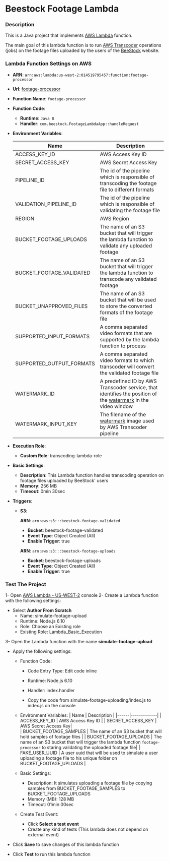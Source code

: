 # Beestock Footage Lambda


### Description
This is a Java project that implements [AWS Lambda](https://docs.aws.amazon.com/lambda/latest/dg/welcome.html) function. 

The main goal of this lambda function is to run [AWS Transcoder](https://docs.aws.amazon.com/elastictranscoder/latest/developerguide/introduction.html) operations (jobs) on the footage files uploaded by the users of the [BeeStock](www.beesstock.com) website.  


### Lambda Function Settings on AWS
- **ARN**: `arn:aws:lambda:us-west-2:014519795457:function:footage-processor`
- **Url**: [footage-processor](https://us-west-2.console.aws.amazon.com/lambda/home?region=us-west-2#/functions/footage-processor)
- **Function Name**: `footage-processor`
- **Function Code**:
  - **Runtime**: `Java 8`
  - **Handler**: `com.beestock.FootageLambdaApp::handleRequest`
- **Environment Variables**:

  | Name | Description |
  |------|-------------|
  | ACCESS_KEY_ID | AWS Access Key ID |
  | SECRET_ACCESS_KEY | AWS Secret Access Key|
  | PIPELINE_ID | The id of the pipeline which is responsible of transcoding the footage file to different formats |
  | VALIDATION_PIPELINE_ID | The id of the pipeline which is responsible of validating the footage file |
  | REGION | AWS Region |
  | BUCKET_FOOTAGE_UPLOADS | The name of an S3 bucket that will trigger the lambda function to validate any uploaded footage |
  | BUCKET_FOOTAGE_VALIDATED | The name of an S3 bucket that will trigger the lambda function to transcode any validated footage |
  | BUCKET_UNAPPROVED_FILES | The name of an S3 bucket that will be used to store the converted formats of the footage file |
  | SUPPORTED_INPUT_FORMATS | A comma separated video formats that are supported by the lambda function to process
  | SUPPORTED_OUTPUT_FORMATS | A comma separated video formats to which transcoder will convert the validated footage file
  | WATERMARK_ID | A predefined ID by AWS Transcoder service, that identifies the position of the [watermark](https://docs.aws.amazon.com/elastictranscoder/latest/developerguide/watermarks.html) in the video window
  | WATERMARK_INPUT_KEY | The filename of the [watermark](https://docs.aws.amazon.com/elastictranscoder/latest/developerguide/watermarks.html) image used by AWS Transcoder pipeline |

 
- **Execution Role**: 
  - **Custom Role**: transcoding-lambda-role
  
- **Basic Settings**:
  - **Description**: This Lambda function handles transcoding operation on footage files uploaded by BeeStock' users
  - **Memory**: 256 MB
  - **Timeout**: 0min 30sec
  
- **Triggers**:
  - **S3**:
    
    **ARN**: `arn:aws:s3:::beestock-footage-validated`
    - **Bucket**: beestock-footage-validated
    - **Event Type**: Object Created (All)
    - **Enable Trigger**: true
    
    **ARN**: `arn:aws:s3:::beestock-footage-uploads`
    - **Bucket**: beestock-footage-uploads
    - **Event Type**: Object Created (All)
    - **Enable Trigger**: true
    

### Test The Project
1- Open [AWS Lambda - US-WEST-2](https://us-west-2.console.aws.amazon.com/lambda/home?region=us-west-2) console
2- Create a Lambda function with the following settings:
  - Select **Author From Scratch**
      - Name: simulate-footage-upload
      - Runtime: Node.js 6.10
      - Role: Choose an Existing role
      - Existing Role: Lambda_Basic_Execution
      
3- Open the Lambda function with the name **simulate-footage-upload**
  - Apply the following settings:
    - Function Code:
      - Code Entry Type: Edit code inline
      - Runtime: Node.js 6.10
      - Handler: index.handler
        
      - Copy the code from simulate-footage-uploading/index.js to index.js on the console
        
    - Environment Variables:
      | Name | Description |
      |------|-------------|
      | ACCESS_KEY_ID | AWS Access Key ID |
      | SECRET_ACCESS_KEY | AWS Secret Access Key|    
      | BUCKET_FOOTAGE_SAMPLES | The name of an S3 bucket that will hold samples of footage files |
      | BUCKET_FOOTAGE_UPLOADS | The name of an S3 bucket that will trigger the lambda function `footage-processor` to staring validating the uploaded footage file|
      | FAKE_USER_UUID | A user uuid that will be used to simulate a user uploading a footage file to his unique folder on BUCKET_FOOTAGE_UPLOADS |
      
    - Basic Settings:
      - Description: It simulates uploading a footage file by copying samples from BUCKET_FOOTAGE_SAMPLES to BUCKET_FOOTAGE_UPLOADS
      - Memory (MB): 128 MB
      - Timeout: 01min 00sec
    
    - Create Test Event:
      - Click **Select a test event**
      - Create any kind of tests (This lambda does not depend on external event)  
  
  - Click **Save** to save changes of this lambda function 
  - Click **Test** to run this lambda function